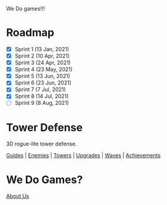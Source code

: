 We Do games!!!

# Roadmap
- [x] Sprint 1 (13 Jan, 2021)
- [x] Sprint 2 (10 Apr, 2021)
- [x] Sprint 3 (24 Apr, 2021)
- [x] Sprint 4 (23 May, 2021)
- [x] Sprint 5 (13 Jun, 2021)
- [x] Sprint 6 (23 Jun, 2021)
- [x] Sprint 7 (7 Jul, 2021)
- [x] Sprint 8 (14 Jul, 2021)
- [ ] Sprint 9 (8 Aug, 2021)

# Tower Defense
3D rogue-lite tower defense.

[Guides](https://github.com/David-Goru/WeDoGames/tree/master/Docs/Tower%20Defense/Guides.md) | 
[Enemies](https://github.com/David-Goru/WeDoGames/tree/master/Docs/Tower%20Defense/Enemies.md) | 
[Towers](https://github.com/David-Goru/WeDoGames/tree/master/Docs/Tower%20Defense/Towers.md) | 
[Upgrades](https://github.com/David-Goru/WeDoGames/tree/master/Docs/Tower%20Defense/Upgrades.md) | 
[Waves](https://github.com/David-Goru/WeDoGames/tree/master/Docs/Tower%20Defense/Waves.md) | 
[Achievements](https://github.com/David-Goru/WeDoGames/tree/master/Docs/Tower%20Defense/Achievements.md)

# We Do Games?
[About Us](https://github.com/David-Goru/WeDoGames/tree/master/Docs/The%20Team/AboutUs.md)
